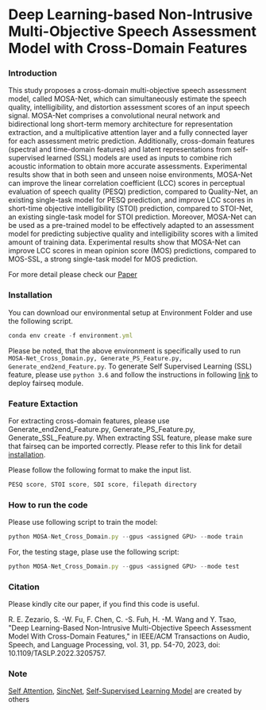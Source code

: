 # Deep Learning-based Non-Intrusive Multi-Objective Speech Assessment Model with Cross-Domain Features

### Introduction ###

This study proposes a cross-domain multi-objective speech assessment model, called MOSA-Net, which can simultaneously estimate the speech quality, intelligibility, and distortion assessment scores of an input speech signal. MOSA-Net comprises a convolutional neural network and bidirectional long short-term memory architecture for representation extraction, and a multiplicative attention layer and a fully connected layer for each assessment metric prediction. Additionally, cross-domain features (spectral and time-domain features) and latent representations from self-supervised learned (SSL) models are used as inputs to combine rich acoustic information to obtain more accurate assessments. Experimental results show that in both seen and unseen noise environments, MOSA-Net can improve the linear correlation coefficient (LCC) scores in perceptual evaluation of speech quality (PESQ) prediction, compared to Quality-Net, an existing single-task model for PESQ prediction, and improve LCC scores in short-time objective intelligibility (STOI) prediction, compared to STOI-Net, an existing single-task model for STOI prediction. Moreover, MOSA-Net can be used as a pre-trained model to be effectively adapted to an assessment model for predicting subjective quality and intelligibility scores with a limited amount of training data. Experimental results show that MOSA-Net can improve LCC scores in mean opinion score (MOS) predictions, compared to MOS-SSL, a strong single-task model for MOS prediction.

For more detail please check our <a href="https://ieeexplore.ieee.org/stamp/stamp.jsp?tp=&arnumber=9905733" target="_blank">Paper</a>

### Installation ###

You can download our environmental setup at Environment Folder and use the following script.
```js
conda env create -f environment.yml
```

Please be noted, that the above environment is specifically used to run ```MOSA-Net_Cross_Domain.py, Generate_PS_Feature.py, Generate_end2end_Feature.py```. To generate Self Supervised Learning (SSL) feature, please use ```python 3.6``` and follow the instructions in following <a href="https://github.com/pytorch/fairseq" target="_blank">link</a> to deploy fairseq module.  
### Feature Extaction ###

For extracting cross-domain features, please use Generate_end2end_Feature.py, Generate_PS_Feature.py, Generate_SSL_Feature.py. When extracting SSL feature, please make sure that fairseq can be imported correctly. Please refer to this link for detail <a href="https://github.com/pytorch/fairseq" target="_blank">installation</a>. 

Please follow the following format to make the input list.
```js
PESQ score, STOI score, SDI score, filepath directory
```

### How to run the code ###

Please use following script to train the model:
```js
python MOSA-Net_Cross_Domain.py --gpus <assigned GPU> --mode train
```
For, the testing stage, plase use the following script:
```js
python MOSA-Net_Cross_Domain.py --gpus <assigned GPU> --mode test
```

### Citation ###

Please kindly cite our paper, if you find this code is useful.

<a id="1"></a> 
R. E. Zezario, S. -W. Fu, F. Chen, C. -S. Fuh, H. -M. Wang and Y. Tsao, "Deep Learning-Based Non-Intrusive Multi-Objective Speech Assessment Model With Cross-Domain Features," in IEEE/ACM Transactions on Audio, Speech, and Language Processing, vol. 31, pp. 54-70, 2023, doi: 10.1109/TASLP.2022.3205757.

### Note ###

<a href="https://github.com/CyberZHG/keras-self-attention" target="_blank">Self Attention</a>, <a href="https://github.com/grausof/keras-sincnet" target="_blank">SincNet</a>, <a href="https://github.com/pytorch/fairseq" target="_blank">Self-Supervised Learning Model</a> are created by others
